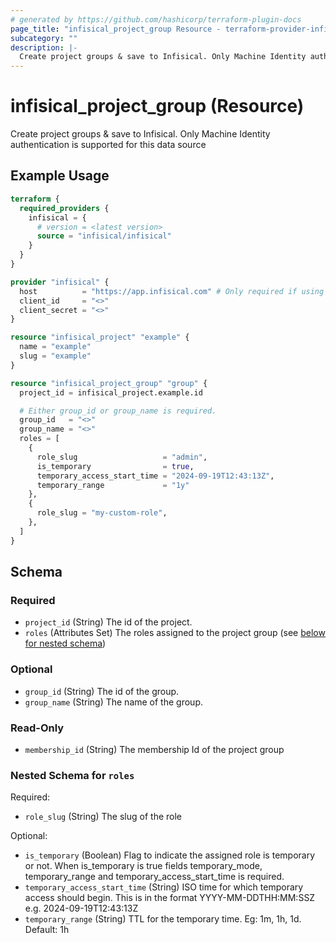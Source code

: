 ```yaml
---
# generated by https://github.com/hashicorp/terraform-plugin-docs
page_title: "infisical_project_group Resource - terraform-provider-infisical"
subcategory: ""
description: |-
  Create project groups & save to Infisical. Only Machine Identity authentication is supported for this data source
---
```


# infisical_project_group (Resource)

Create project groups & save to Infisical. Only Machine Identity authentication is supported for this data source

## Example Usage

```terraform
terraform {
  required_providers {
    infisical = {
      # version = <latest version>
      source = "infisical/infisical"
    }
  }
}

provider "infisical" {
  host          = "https://app.infisical.com" # Only required if using self hosted instance of Infisical, default is https://app.infisical.com
  client_id     = "<>"
  client_secret = "<>"
}

resource "infisical_project" "example" {
  name = "example"
  slug = "example"
}

resource "infisical_project_group" "group" {
  project_id = infisical_project.example.id

  # Either group_id or group_name is required.
  group_id   = "<>"
  group_name = "<>"
  roles = [
    {
      role_slug                   = "admin",
      is_temporary                = true,
      temporary_access_start_time = "2024-09-19T12:43:13Z",
      temporary_range             = "1y"
    },
    {
      role_slug = "my-custom-role",
    },
  ]
}
```

<!-- schema generated by tfplugindocs -->
## Schema

### Required

- `project_id` (String) The id of the project.
- `roles` (Attributes Set) The roles assigned to the project group (see [below for nested schema](#nestedatt--roles))

### Optional

- `group_id` (String) The id of the group.
- `group_name` (String) The name of the group.

### Read-Only

- `membership_id` (String) The membership Id of the project group

<a id="nestedatt--roles"></a>
### Nested Schema for `roles`

Required:

- `role_slug` (String) The slug of the role

Optional:

- `is_temporary` (Boolean) Flag to indicate the assigned role is temporary or not. When is_temporary is true fields temporary_mode, temporary_range and temporary_access_start_time is required.
- `temporary_access_start_time` (String) ISO time for which temporary access should begin. This is in the format YYYY-MM-DDTHH:MM:SSZ e.g. 2024-09-19T12:43:13Z
- `temporary_range` (String) TTL for the temporary time. Eg: 1m, 1h, 1d. Default: 1h
